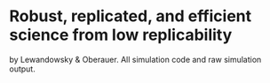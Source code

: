 # Robust, replicated, and efficient science from low replicability

by Lewandowsky & Oberauer. All simulation code and raw simulation output.

